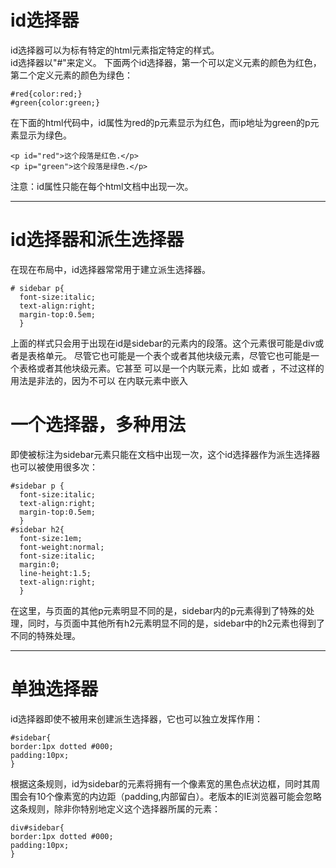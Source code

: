 # id选择器
id选择器可以为标有特定的html元素指定特定的样式。  
id选择器以"#"来定义。
下面两个id选择器，第一个可以定义元素的颜色为红色，第二个定义元素的颜色为绿色：
```
#red{color:red;}
#green{color:green;}
```
在下面的html代码中，id属性为red的p元素显示为红色，而ip地址为green的p元素显示为绿色。
```
<p id="red">这个段落是红色.</p>
<p ip="green">这个段落是绿色.</p>
```
注意：id属性只能在每个html文档中出现一次。
****
# id选择器和派生选择器
在现在布局中，id选择器常常用于建立派生选择器。
```
# sidebar p{
  font-size:italic;
  text-align:right;
  margin-top:0.5em;
  }
```
上面的样式只会用于出现在id是sidebar的元素内的段落。这个元素很可能是div或者是表格单元。
尽管它也可能是一个表个或者其他块级元素，尽管它也可能是一个表格或者其他块级元素。它甚至
可以是一个内联元素，比如 <em></em> 或者 <span></span>，不过这样的用法是非法的，因为不可以
在内联元素<span>中嵌入<p>
# 一个选择器，多种用法
即使被标注为sidebar元素只能在文档中出现一次，这个id选择器作为派生选择器也可以被使用很多次：
```
#sidebar p {
  font-size:italic;
  text-align:right;
  margin-top:0.5em;
  }
#sidebar h2{
  font-size:1em;
  font-weight:normal;
  font-size:italic;
  margin:0;
  line-height:1.5;
  text-align:right;
  }
```
在这里，与页面的其他p元素明显不同的是，sidebar内的p元素得到了特殊的处理，同时，与页面中其他所有h2元素明显不同的是，sidebar中的h2元素也得到了不同的特殊处理。
****
# 单独选择器
id选择器即使不被用来创建派生选择器，它也可以独立发挥作用：
```
#sidebar{
border:1px dotted #000;
padding:10px;
}
```
根据这条规则，id为sidebar的元素将拥有一个像素宽的黑色点状边框，同时其周围会有10个像素宽的内边距（padding,内部留白）。老版本的IE浏览器可能会忽略这条规则，除非你特别地定义这个选择器所属的元素：
```
div#sidebar{
border:1px dotted #000;
padding:10px;
}
```




